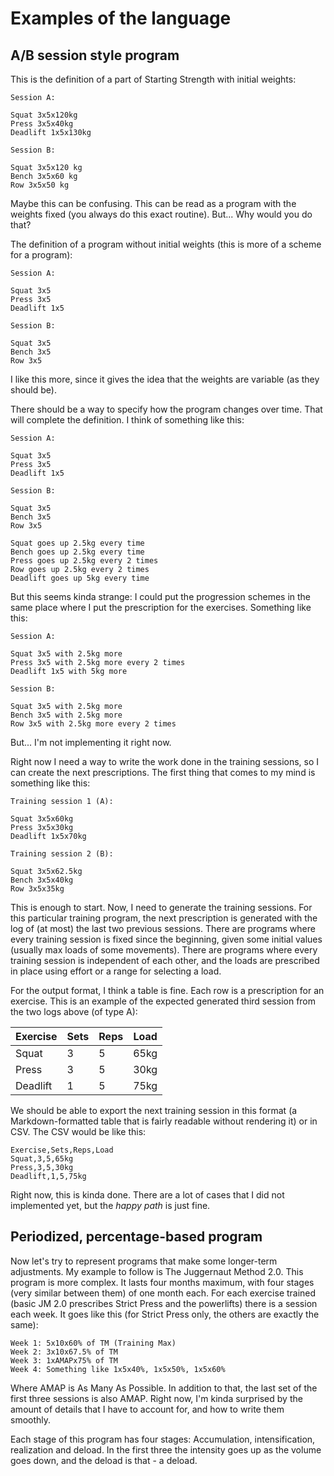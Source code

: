 # Examples of the language

## A/B session style program

This is the definition of a part of Starting Strength with initial weights:

```
Session A:

Squat 3x5x120kg
Press 3x5x40kg
Deadlift 1x5x130kg

Session B:

Squat 3x5x120 kg
Bench 3x5x60 kg
Row 3x5x50 kg
```

Maybe this can be confusing. This can be read as a program with the weights fixed (you always do this exact routine). But... Why would you do that?

The definition of a program without initial weights (this is more of a scheme for a program):

```
Session A:

Squat 3x5
Press 3x5
Deadlift 1x5

Session B:

Squat 3x5
Bench 3x5
Row 3x5
```

I like this more, since it gives the idea that the weights are variable (as they should be).

There should be a way to specify how the program changes over time. That will complete the definition. I think of something like this:

```
Session A:

Squat 3x5
Press 3x5
Deadlift 1x5

Session B:

Squat 3x5
Bench 3x5
Row 3x5

Squat goes up 2.5kg every time
Bench goes up 2.5kg every time
Press goes up 2.5kg every 2 times
Row goes up 2.5kg every 2 times
Deadlift goes up 5kg every time
```

But this seems kinda strange: I could put the progression schemes in the same place where I put the prescription for the exercises. Something like this:

```
Session A:

Squat 3x5 with 2.5kg more
Press 3x5 with 2.5kg more every 2 times
Deadlift 1x5 with 5kg more

Session B:

Squat 3x5 with 2.5kg more
Bench 3x5 with 2.5kg more
Row 3x5 with 2.5kg more every 2 times
```

But... I'm not implementing it right now. 

Right now I need a way to write the work done in the training sessions, so I can create the next prescriptions. The first thing that comes to my mind is something like this:

```
Training session 1 (A):

Squat 3x5x60kg
Press 3x5x30kg
Deadlift 1x5x70kg

Training session 2 (B):

Squat 3x5x62.5kg
Bench 3x5x40kg
Row 3x5x35kg
```

This is enough to start. Now, I need to generate the training sessions. For this particular training program, the next prescription is generated with the log of (at most) the last two previous sessions. There are programs where every training session is fixed since the beginning, given some initial values (usually max loads of some movements). There are programs where every training session is independent of each other, and the loads are prescribed in place using effort or a range for selecting a load.

For the output format, I think a table is fine. Each row is a prescription for an exercise. This is an example of the expected generated third session from the two logs above (of type A):

| Exercise | Sets | Reps | Load |
| -------- | ---- | ---- | ---- |
| Squat    | 3    | 5    | 65kg |
| Press    | 3    | 5    | 30kg |
| Deadlift | 1    | 5    | 75kg |

We should be able to export the next training session in this format (a Markdown-formatted table that is fairly readable without rendering it) or in CSV. The CSV would be like this:

```
Exercise,Sets,Reps,Load
Squat,3,5,65kg
Press,3,5,30kg
Deadlift,1,5,75kg
```

Right now, this is kinda done. There are a lot of cases that I did not implemented yet, but the *happy path* is just fine.

## Periodized, percentage-based program

Now let's try to represent programs that make some longer-term adjustments. My example to follow is The Juggernaut Method 2.0. This program is more complex. It lasts four months maximum, with four stages (very similar between them) of one month each. For each exercise trained (basic JM 2.0 prescribes Strict Press and the powerlifts) there is a session each week. It goes like this (for Strict Press only, the others are exactly the same):

```
Week 1: 5x10x60% of TM (Training Max)
Week 2: 3x10x67.5% of TM
Week 3: 1xAMAPx75% of TM
Week 4: Something like 1x5x40%, 1x5x50%, 1x5x60%
```

Where AMAP is As Many As Possible. In addition to that, the last set of the first three sessions is also AMAP. Right now, I'm kinda surprised by the amount of details that I have to account for, and how to write them smoothly.

Each stage of this program has four stages: Accumulation, intensification, realization and deload. In the first three the intensity goes up as the volume goes down, and the deload is that - a deload.
